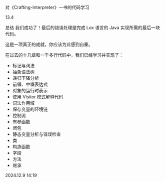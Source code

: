 对《Crafting-Interpreter》一书的代码学习

13.4 

总结 我们成功了！最后的错误处理是完成 Lox 语言的 Java 实现所需的最后一块代码。

这是一项真正的成就，你应该为此感到自豪。

在过去的十几章和一千多行代码中，我们已经学习并实现了：

- 标记与词法 
- 抽象语法树 
- 递归下降分析 
- 前缀、中缀表达式 
- 对象的运行时表示 
- 使用 Visitor 模式解释代码 
- 词法作用域 
- 保存变量的环境链 
- 控制流 
- 有参函数 
- 闭包 
- 静态变量分析与错误检查 
- 类 
- 构造函数 
- 字段 
- 方法 
- 继承

2024.12.9 14:19
